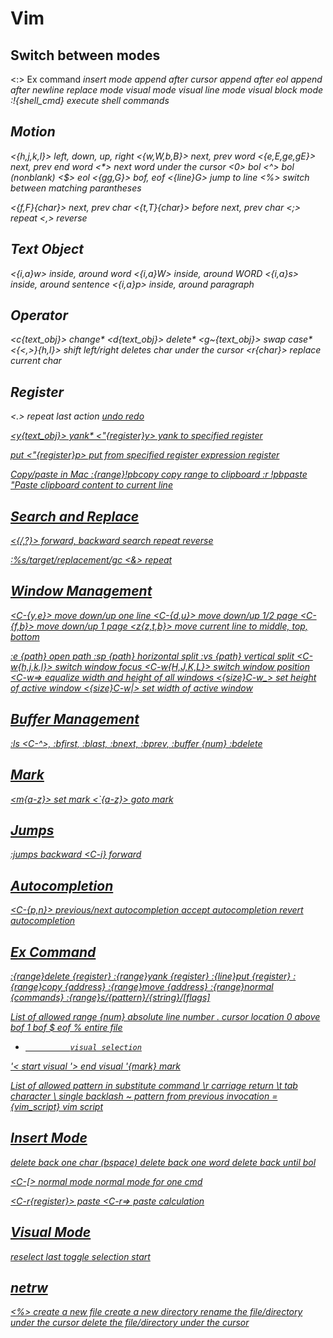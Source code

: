 # Vim

## Switch between modes
<:>             Ex command
<i>             insert mode
<a>             append after cursor
<A>             append after eol
<o>             append after newline
<R>             replace mode
<v>             visual mode
<V>             visual line mode
<C-v>           visual block mode
:!{shell_cmd}   execute shell commands

## Motion
<{h,j,k,l}>     left, down, up, right
<{w,W,b,B}>     next, prev word
<{e,E,ge,gE}>   next, prev end word
<*>             next word under the cursor
<0>             bol
<^>             bol (nonblank)
<$>             eol
<{gg,G}>        bof, eof
<{line}G>       jump to line
<%>             switch between matching parantheses

<{f,F}{char}>   next, prev char
<{t,T}{char}>   before next, prev char
<;>             repeat
<,>             reverse

## Text Object
<{i,a}w>        inside, around word
<{i,a}W>        inside, around WORD
<{i,a}s>        inside, around sentence
<{i,a}p>        inside, around paragraph

## Operator
<c{text_obj}>     change*
<d{text_obj}>     delete*
<g~{text_obj}>    swap case*
<{<,>}{h,l}> shift left/right
<x>             deletes char under the cursor
<r{char}>       replace current char

## Register
<.>             repeat last action
<u>             undo
<C-r>           redo

<y{text_obj}>   yank*
<"{register}y>  yank to specified register
<p>             put
<"{register}p>  put from specified register
<iC-r=> expression register

Copy/paste in Mac
:{range}!pbcopy copy range to clipboard
:r !pbpaste "Paste clipboard content to current line

## Search and Replace
<{/,?}>         forward, backward search
<n>             repeat
<N>             reverse

:%s/target/replacement/gc
<&>             repeat

## Window Management
<C-{y,e}>       move down/up one line
<C-{d,u}>       move down/up 1/2 page
<C-{f,b}>       move down/up 1 page
<z{z,t,b}>      move current line to middle, top, bottom

:e {path}       open path
:sp {path}      horizontal split
:vs {path}      vertical split
<C-w{h,j,k,l}>  switch window focus
<C-w{H,J,K,L}>  switch window position
<C-w=>          equalize width and height of all windows
<{size}C-w_>    set height of active window
<{size}C-w|>    set width of active window

## Buffer Management
:ls
<C-^>, :bfirst, :blast, :bnext, :bprev, :buffer {num}
:bdelete

## Mark
<m{a-z}>        set mark
<`{a-z}>        goto mark

## Jumps
:jumps
<C-o>           backward
<C-i}           forward

## Autocompletion
<C-{p,n}>       previous/next autocompletion
<C-y>           accept autocompletion
<C-e>           revert autocompletion

## Ex Command
:{range}delete {register}
:{range}yank {register}
:{line}put {register}
:{range}copy {address}
:{range}move {address}
:{range}normal {commands}
:{range}s/{pattern}/{string}/[flags]

List of allowed range
{num}           absolute line number
.               cursor location
0               above bof
1               bof
$               eof
%               entire file
*               visual selection
'<              start visual
'>              end visual
'{mark}         mark

List of allowed pattern in substitute command
\r              carriage return
\t              tab character
\\              single backlash
~               pattern from previous invocation
\={vim_script}  vim script

## Insert Mode
<C-h>           delete back one char (bspace)
<C-w>           delete back one word
<C-u>           delete back until bol

<C-[>           normal mode
<C-o>           normal mode for one cmd

<C-r{register}> paste
<C-r=>          paste calculation

## Visual Mode
<gv>            reselect last
<o>             toggle selection start

## netrw
<%> create a new file
<d> create a new directory
<R> rename the file/directory under the cursor
<D> delete the file/directory under the cursor
